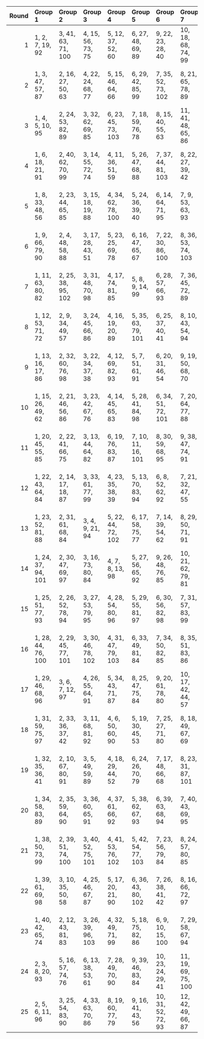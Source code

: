 |   Round | Group 1            | Group 2            | Group 3            | Group 4            | Group 5            | Group 6            | Group 7             | Group 8             | Group 9             | Group 10            | Group 11            | Group 12            | Group 13            | Group 14             | Group 15            | Group 16            | Group 17            | Group 18            | Group 19             | Group 20        | Group 21         |
|--------:|:-------------------|:-------------------|:-------------------|:-------------------|:-------------------|:-------------------|:--------------------|:--------------------|:--------------------|:--------------------|:--------------------|:--------------------|:--------------------|:---------------------|:--------------------|:--------------------|:--------------------|:--------------------|:---------------------|:----------------|:-----------------|
|       1 | 1, 2, 7, 19, 92    | 3, 41, 63, 71, 100 | 4, 15, 56, 73, 75  | 5, 12, 37, 52, 60  | 6, 27, 48, 69, 89  | 9, 22, 23, 28, 40  | 10, 18, 68, 74, 99  | 11, 13, 46, 57, 97  | 14, 32, 34, 67, 77  | 16, 31, 39, 88, 95  | 17, 24, 62, 83, 91  | 20, 42, 50, 79, 86  | 21, 29, 59, 66, 103 | 25, 36, 76, 94, 96   | 26, 33, 58, 72, 80  | 30, 43, 44, 49, 61  | 35, 53, 55, 87, 98  | 47, 54, 78, 93, 101 | 51, 64, 65, 70, 81   | 8, 38, 45, 82   | 84, 85, 90, 102  |
|       2 | 1, 3, 47, 57, 87   | 2, 16, 27, 50, 63  | 4, 22, 24, 68, 77  | 5, 15, 46, 64, 66  | 6, 29, 42, 85, 99  | 7, 35, 52, 73, 102 | 8, 21, 65, 78, 89   | 9, 12, 13, 18, 103  | 10, 32, 61, 70, 97  | 11, 40, 49, 76, 93  | 14, 31, 53, 81, 90  | 17, 38, 59, 79, 100 | 19, 28, 56, 72, 94  | 20, 30, 33, 34, 39   | 23, 37, 48, 71, 83  | 25, 43, 45, 88, 98  | 26, 36, 67, 84, 86  | 41, 51, 54, 55, 60  | 82, 92, 95, 96, 101  | 44, 58, 69, 91  | 62, 74, 75, 80   |
|       3 | 1, 4, 5, 10, 95    | 2, 24, 53, 82, 89  | 3, 32, 62, 69, 85  | 6, 23, 45, 73, 103 | 7, 18, 59, 76, 78  | 8, 15, 40, 55, 63  | 11, 41, 48, 65, 86  | 12, 22, 25, 26, 31  | 13, 21, 71, 77, 102 | 14, 16, 49, 60, 100 | 17, 35, 37, 70, 80  | 19, 34, 42, 91, 98  | 20, 27, 44, 66, 94  | 28, 39, 79, 97, 99   | 29, 36, 61, 75, 83  | 33, 43, 46, 47, 52  | 38, 56, 58, 90, 101 | 54, 64, 67, 68, 72  | 74, 84, 87, 88, 93   | 9, 30, 51, 92   | 50, 57, 81, 96   |
|       4 | 1, 6, 18, 21, 91   | 2, 40, 62, 70, 99  | 3, 14, 55, 72, 74  | 4, 11, 36, 51, 59  | 5, 26, 47, 68, 88  | 7, 37, 44, 81, 103 | 8, 22, 27, 39, 42   | 9, 17, 67, 73, 98   | 10, 12, 45, 56, 96  | 13, 31, 33, 66, 76  | 15, 30, 38, 87, 94  | 16, 23, 61, 82, 90  | 19, 41, 49, 78, 85  | 20, 28, 58, 65, 102  | 24, 35, 75, 93, 95  | 29, 43, 48, 60, 63  | 34, 52, 54, 86, 97  | 46, 53, 77, 92, 100 | 50, 64, 69, 80, 83   | 25, 32, 57, 79  | 71, 84, 89, 101  |
|       5 | 1, 8, 33, 48, 56   | 2, 23, 44, 65, 85  | 3, 15, 18, 19, 88  | 4, 34, 62, 78, 100 | 5, 24, 36, 39, 40  | 6, 14, 64, 71, 95  | 7, 9, 53, 63, 93    | 10, 28, 30, 73, 83  | 12, 27, 35, 84, 91  | 13, 41, 58, 79, 87  | 16, 38, 46, 75, 103 | 17, 25, 55, 82, 99  | 20, 37, 59, 67, 96  | 22, 29, 54, 69, 76   | 26, 45, 57, 60, 61  | 32, 42, 72, 90, 92  | 43, 50, 74, 89, 97  | 47, 66, 77, 80, 81  | 68, 86, 98, 101, 102 | 11, 21, 52, 70  | 31, 49, 51, 94   |
|       6 | 1, 9, 66, 79, 90   | 2, 4, 48, 58, 88   | 3, 17, 28, 43, 51  | 5, 23, 25, 69, 78  | 6, 16, 47, 65, 67  | 7, 22, 30, 86, 100 | 8, 36, 53, 74, 103  | 11, 33, 62, 71, 98  | 12, 41, 50, 77, 94  | 15, 32, 54, 82, 91  | 18, 39, 60, 80, 101 | 20, 29, 57, 73, 95  | 21, 31, 34, 35, 40  | 26, 44, 46, 89, 99   | 27, 37, 68, 85, 87  | 42, 52, 55, 56, 61  | 45, 59, 70, 84, 92  | 63, 72, 75, 76, 81  | 83, 93, 96, 97, 102  | 10, 13, 14, 19  | 24, 38, 49, 64   |
|       7 | 1, 11, 63, 80, 82  | 2, 25, 38, 95, 102 | 3, 31, 48, 70, 98  | 4, 17, 74, 81, 85  | 5, 8, 9, 14, 99    | 6, 28, 57, 66, 93  | 7, 36, 45, 72, 89   | 10, 27, 49, 77, 86  | 12, 19, 23, 46, 59  | 13, 34, 55, 75, 96  | 15, 24, 52, 69, 90  | 16, 26, 29, 30, 35  | 21, 39, 41, 64, 73  | 22, 32, 83, 101, 103 | 33, 40, 44, 67, 79  | 37, 47, 50, 51, 56  | 42, 60, 62, 84, 94  | 54, 61, 65, 87, 100 | 78, 88, 91, 92, 97   | 18, 20, 43, 53  | 58, 68, 71, 76   |
|       8 | 1, 12, 53, 71, 72  | 2, 9, 34, 49, 57   | 3, 24, 45, 66, 86  | 4, 16, 19, 20, 89  | 5, 35, 63, 79, 101 | 6, 25, 37, 40, 41  | 8, 10, 43, 54, 94   | 11, 29, 31, 64, 74  | 13, 28, 36, 85, 92  | 14, 42, 59, 80, 88  | 18, 26, 56, 83, 100 | 21, 38, 60, 68, 97  | 22, 33, 73, 91, 93  | 23, 30, 55, 70, 77   | 27, 46, 58, 61, 62  | 32, 50, 52, 84, 95  | 44, 51, 75, 90, 98  | 48, 67, 78, 81, 82  | 69, 87, 99, 102, 103 | 7, 15, 65, 96   | 17, 39, 47, 76   |
|       9 | 1, 13, 16, 17, 86  | 2, 32, 60, 76, 98  | 3, 22, 34, 37, 38  | 4, 12, 69, 82, 93  | 5, 7, 51, 61, 91   | 6, 20, 31, 46, 54  | 9, 19, 50, 68, 70   | 10, 25, 33, 89, 103 | 11, 39, 56, 77, 85  | 14, 36, 44, 73, 101 | 15, 23, 53, 80, 97  | 18, 35, 57, 65, 94  | 24, 43, 55, 58, 59  | 27, 41, 52, 67, 74   | 29, 47, 49, 92, 102 | 30, 40, 71, 88, 90  | 45, 64, 75, 78, 79  | 48, 62, 72, 87, 95  | 66, 84, 96, 99, 100  | 8, 26, 28, 81   | 21, 42, 63, 83   |
|      10 | 1, 15, 26, 49, 62  | 2, 21, 46, 56, 86  | 3, 23, 42, 67, 76  | 4, 14, 45, 65, 83  | 5, 28, 41, 84, 98  | 6, 34, 51, 72, 101 | 7, 20, 64, 77, 88   | 8, 11, 12, 17, 102  | 9, 31, 60, 69, 96   | 10, 39, 48, 75, 92  | 13, 30, 52, 80, 89  | 16, 37, 58, 78, 99  | 19, 29, 32, 33, 38  | 22, 36, 47, 70, 82   | 24, 44, 63, 87, 97  | 40, 50, 53, 54, 59  | 43, 57, 68, 90, 103 | 61, 71, 73, 74, 79  | 81, 91, 94, 95, 100  | 18, 27, 55, 93  | 25, 35, 66, 85   |
|      11 | 1, 20, 45, 55, 85  | 2, 22, 41, 66, 75  | 3, 13, 44, 64, 82  | 6, 19, 76, 83, 87  | 7, 10, 11, 16, 101 | 8, 30, 59, 68, 95  | 9, 38, 47, 74, 91   | 12, 29, 51, 79, 88  | 14, 21, 25, 48, 61  | 15, 36, 57, 77, 98  | 17, 26, 54, 71, 92  | 18, 28, 31, 32, 37  | 23, 43, 62, 86, 96  | 24, 34, 65, 84, 103  | 35, 42, 46, 69, 81  | 39, 49, 52, 53, 58  | 56, 63, 67, 89, 102 | 60, 70, 72, 73, 78  | 80, 90, 93, 94, 99   | 4, 27, 40, 97   | 5, 33, 50, 100   |
|      12 | 1, 22, 43, 64, 84  | 2, 14, 17, 18, 87  | 3, 33, 61, 77, 99  | 4, 23, 35, 38, 39  | 5, 13, 70, 83, 94  | 6, 8, 52, 62, 92   | 7, 21, 32, 47, 55   | 9, 27, 29, 72, 82   | 10, 20, 51, 69, 71  | 12, 40, 57, 78, 86  | 15, 37, 45, 74, 102 | 16, 24, 54, 81, 98  | 19, 36, 58, 66, 95  | 25, 44, 56, 59, 60   | 28, 42, 53, 68, 75  | 30, 48, 50, 93, 103 | 46, 65, 76, 79, 80  | 49, 63, 73, 88, 96  | 67, 85, 97, 100, 101 | 11, 26, 34, 90  | 31, 41, 89, 91   |
|      13 | 1, 23, 52, 81, 88  | 2, 31, 61, 68, 84  | 3, 4, 9, 21, 94    | 5, 22, 44, 72, 102 | 6, 17, 58, 75, 77  | 7, 14, 39, 54, 62  | 8, 29, 50, 71, 91   | 10, 40, 47, 64, 85  | 11, 24, 25, 30, 42  | 12, 20, 70, 76, 101 | 13, 15, 48, 59, 99  | 16, 34, 36, 69, 79  | 18, 33, 41, 90, 97  | 19, 26, 43, 65, 93   | 27, 38, 78, 96, 98  | 28, 35, 60, 74, 82  | 32, 45, 46, 51, 63  | 37, 55, 57, 89, 100 | 49, 56, 80, 95, 103  | 53, 66, 67, 83  | 73, 86, 87, 92   |
|      14 | 1, 24, 37, 94, 101 | 2, 30, 47, 69, 97  | 3, 16, 73, 80, 84  | 4, 7, 8, 13, 98    | 5, 27, 56, 65, 92  | 9, 26, 48, 76, 85  | 10, 21, 62, 79, 81  | 11, 18, 22, 45, 58  | 12, 33, 54, 74, 95  | 14, 23, 51, 68, 89  | 15, 25, 28, 29, 34  | 17, 19, 52, 63, 103 | 20, 38, 40, 72, 83  | 31, 42, 82, 100, 102 | 32, 39, 43, 66, 78  | 36, 46, 49, 50, 55  | 53, 60, 64, 86, 99  | 57, 67, 70, 71, 75  | 77, 87, 90, 91, 96   | 6, 35, 44, 88   | 41, 59, 61, 93   |
|      15 | 1, 25, 51, 77, 93  | 2, 26, 52, 78, 94  | 3, 27, 53, 79, 95  | 4, 28, 54, 80, 96  | 5, 29, 55, 81, 97  | 6, 30, 56, 82, 98  | 7, 31, 57, 83, 99   | 8, 32, 58, 64, 100  | 9, 33, 59, 65, 101  | 10, 34, 60, 66, 102 | 11, 35, 61, 67, 103 | 13, 37, 63, 69, 84  | 14, 38, 43, 70, 85  | 15, 39, 44, 71, 86   | 17, 41, 46, 72, 88  | 18, 42, 47, 73, 89  | 19, 22, 48, 74, 90  | 20, 23, 49, 75, 91  | 21, 24, 50, 76, 92   | 12, 36, 62, 68  | 16, 40, 45, 87   |
|      16 | 1, 28, 44, 76, 100 | 2, 29, 45, 77, 101 | 3, 30, 46, 78, 102 | 4, 31, 47, 79, 103 | 6, 33, 49, 81, 84  | 7, 34, 50, 82, 85  | 8, 35, 51, 83, 86   | 9, 36, 52, 64, 87   | 10, 37, 53, 65, 88  | 11, 38, 54, 66, 89  | 12, 39, 55, 67, 90  | 13, 40, 56, 68, 91  | 14, 41, 57, 69, 92  | 15, 42, 58, 70, 93   | 16, 22, 59, 71, 94  | 18, 24, 61, 72, 96  | 19, 25, 62, 73, 97  | 20, 26, 63, 74, 98  | 21, 27, 43, 75, 99   | 5, 32, 48, 80   | 17, 23, 60, 95   |
|      17 | 1, 29, 46, 68, 96  | 3, 6, 7, 12, 97    | 4, 26, 55, 64, 91  | 5, 34, 43, 71, 87  | 8, 25, 47, 75, 84  | 9, 20, 61, 78, 80  | 10, 17, 42, 44, 57  | 11, 32, 53, 73, 94  | 13, 22, 50, 67, 88  | 14, 24, 27, 28, 33  | 16, 18, 51, 62, 102 | 21, 23, 36, 93, 100 | 30, 41, 81, 99, 101 | 31, 38, 63, 65, 77   | 35, 45, 48, 49, 54  | 40, 58, 60, 92, 103 | 52, 59, 83, 85, 98  | 56, 66, 69, 70, 74  | 76, 86, 89, 90, 95   | 2, 15, 72, 79   | 19, 37, 39, 82   |
|      18 | 1, 31, 59, 75, 97  | 2, 33, 36, 37, 42  | 3, 11, 68, 81, 92  | 4, 6, 50, 60, 90   | 5, 19, 30, 45, 53  | 7, 25, 27, 71, 80  | 8, 18, 49, 67, 69   | 9, 24, 32, 88, 102  | 10, 38, 55, 76, 84  | 12, 15, 16, 21, 85  | 13, 35, 43, 72, 100 | 14, 22, 52, 79, 96  | 17, 34, 56, 64, 93  | 20, 41, 62, 82, 103  | 23, 54, 57, 58, 63  | 26, 40, 51, 66, 73  | 28, 46, 48, 91, 101 | 29, 39, 70, 87, 89  | 44, 74, 77, 78, 83   | 47, 61, 86, 94  | 65, 95, 98, 99   |
|      19 | 1, 32, 35, 36, 41  | 2, 10, 67, 80, 91  | 3, 5, 49, 59, 89   | 4, 18, 29, 44, 52  | 6, 24, 26, 70, 79  | 7, 17, 48, 66, 68  | 8, 23, 31, 87, 101  | 11, 14, 15, 20, 84  | 13, 42, 51, 78, 95  | 16, 33, 55, 83, 92  | 19, 40, 61, 81, 102 | 21, 30, 58, 74, 96  | 22, 53, 56, 57, 62  | 25, 39, 50, 65, 72   | 27, 45, 47, 90, 100 | 28, 38, 69, 86, 88  | 43, 73, 76, 77, 82  | 46, 60, 71, 85, 93  | 64, 94, 97, 98, 103  | 9, 37, 54, 75   | 12, 34, 63, 99   |
|      20 | 1, 34, 58, 83, 89  | 2, 35, 59, 64, 90  | 3, 36, 60, 65, 91  | 4, 37, 61, 66, 92  | 5, 38, 62, 67, 93  | 6, 39, 63, 68, 94  | 7, 40, 43, 69, 95   | 8, 41, 44, 70, 96   | 9, 42, 45, 71, 97   | 11, 23, 47, 72, 99  | 12, 24, 48, 73, 100 | 13, 25, 49, 74, 101 | 14, 26, 50, 75, 102 | 15, 27, 51, 76, 103  | 17, 29, 53, 78, 84  | 18, 30, 54, 79, 85  | 19, 31, 55, 80, 86  | 20, 32, 56, 81, 87  | 21, 33, 57, 82, 88   | 10, 22, 46, 98  | 16, 28, 52, 77   |
|      21 | 1, 38, 50, 73, 99  | 2, 39, 51, 74, 100 | 3, 40, 52, 75, 101 | 4, 41, 53, 76, 102 | 5, 42, 54, 77, 103 | 7, 23, 56, 79, 84  | 8, 24, 57, 80, 85   | 9, 25, 58, 81, 86   | 10, 26, 59, 82, 87  | 11, 27, 60, 83, 88  | 12, 28, 61, 64, 89  | 13, 29, 62, 65, 90  | 14, 30, 63, 66, 91  | 15, 31, 43, 67, 92   | 16, 32, 44, 68, 93  | 17, 33, 45, 69, 94  | 18, 34, 46, 70, 95  | 19, 35, 47, 71, 96  | 21, 37, 49, 72, 98   | 6, 22, 55, 78   | 20, 36, 48, 97   |
|      22 | 1, 39, 61, 69, 98  | 3, 10, 35, 50, 58  | 4, 25, 46, 67, 87  | 5, 17, 20, 21, 90  | 6, 36, 43, 80, 102 | 7, 26, 38, 41, 42  | 8, 16, 66, 72, 97   | 9, 11, 44, 55, 95   | 12, 30, 32, 65, 75  | 14, 29, 37, 86, 93  | 15, 22, 60, 81, 89  | 18, 40, 48, 77, 84  | 19, 27, 57, 64, 101 | 23, 34, 74, 92, 94   | 24, 31, 56, 71, 78  | 28, 47, 59, 62, 63  | 33, 51, 53, 85, 96  | 45, 52, 76, 91, 99  | 49, 68, 79, 82, 83   | 2, 13, 54, 73   | 70, 88, 100, 103 |
|      23 | 1, 40, 42, 65, 74  | 2, 12, 43, 81, 83  | 3, 26, 39, 96, 103 | 4, 32, 49, 71, 99  | 5, 18, 75, 82, 86  | 6, 9, 10, 15, 100  | 7, 29, 58, 67, 94   | 8, 37, 46, 73, 90   | 11, 28, 50, 78, 87  | 13, 20, 24, 47, 60  | 14, 35, 56, 76, 97  | 16, 25, 53, 70, 91  | 17, 27, 30, 31, 36  | 19, 21, 44, 54, 84   | 22, 61, 63, 85, 95  | 34, 41, 45, 68, 80  | 38, 48, 51, 52, 57  | 55, 62, 66, 88, 101 | 79, 89, 92, 93, 98   | 23, 33, 64, 102 | 59, 69, 72, 77   |
|      24 | 2, 3, 8, 20, 93    | 5, 16, 57, 74, 76  | 6, 13, 38, 53, 61  | 7, 28, 49, 70, 90  | 9, 39, 46, 83, 84  | 10, 23, 24, 29, 41 | 11, 19, 69, 75, 100 | 12, 14, 47, 58, 98  | 15, 33, 35, 68, 78  | 17, 32, 40, 89, 96  | 18, 25, 63, 64, 92  | 21, 22, 51, 80, 87  | 26, 37, 77, 95, 97  | 27, 34, 59, 73, 81   | 31, 44, 45, 50, 62  | 36, 54, 56, 88, 99  | 48, 55, 79, 94, 102 | 52, 65, 66, 71, 82  | 72, 85, 86, 91, 103  | 1, 30, 60, 67   | 4, 42, 43, 101   |
|      25 | 2, 5, 6, 11, 96    | 3, 25, 54, 83, 90  | 4, 33, 63, 70, 86  | 8, 19, 60, 77, 79  | 9, 16, 41, 43, 56  | 10, 31, 52, 72, 93 | 12, 42, 49, 66, 87  | 13, 23, 26, 27, 32  | 15, 17, 50, 61, 101 | 18, 36, 38, 71, 81  | 20, 22, 35, 92, 99  | 21, 28, 45, 67, 95  | 29, 40, 80, 98, 100 | 30, 37, 62, 64, 76   | 34, 44, 47, 48, 53  | 39, 57, 59, 91, 102 | 51, 58, 82, 84, 97  | 55, 65, 68, 69, 73  | 75, 85, 88, 89, 94   | 1, 14, 78, 103  | 7, 24, 46, 74    |